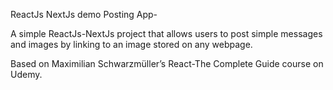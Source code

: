 ReactJs NextJs demo Posting App- 

A simple ReactJs-NextJs project that allows users to post simple messages and images by linking to an image stored on any webpage. 

Based on Maximilian Schwarzmüller’s React-The Complete Guide course on Udemy.
